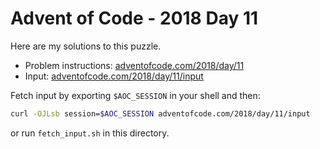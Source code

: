 # Advent of Code - 2018 Day 11
Here are my solutions to this puzzle.

* Problem instructions: [adventofcode.com/2018/day/11](https://adventofcode.com/2018/day/11)
* Input: [adventofcode.com/2018/day/11/input](https://adventofcode.com/2018/day/11/input)

Fetch input by exporting `$AOC_SESSION` in your shell and then:
```bash
curl -OJLsb session=$AOC_SESSION adventofcode.com/2018/day/11/input
```

or run `fetch_input.sh` in this directory.
